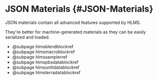 # JSON Materials {#JSON-Materials}

JSON materials contain all advanced features supported by HLMS.

They're better for machine-generated materials as they can be easily serialized and loaded.

- @subpage hlmsblendblockref
- @subpage hlmsmacroblockref
- @subpage hlmssamplerref
- @subpage hlmspbsdatablockref
- @subpage hlmsunlitdatablockref
- @subpage hlmsterradatablockref